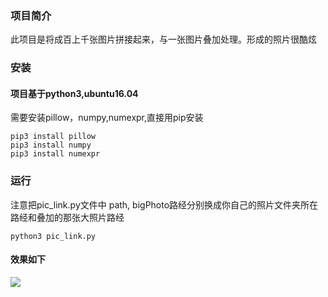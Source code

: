 ### 项目简介
此项目是将成百上千张图片拼接起来，与一张图片叠加处理。形成的照片很酷炫

### 安装
#### 项目基于python3,ubuntu16.04
需要安装pillow，numpy,numexpr,直接用pip安装
```
pip3 install pillow
pip3 install numpy
pip3 install numexpr
```
### 运行
注意把pic_link.py文件中 path, bigPhoto路经分别换成你自己的照片文件夹所在路经和叠加的那张大照片路经
```
python3 pic_link.py
```
#### 效果如下
![](https://github.com/starbt/pic_link/raw/master/new_image.jpg)
